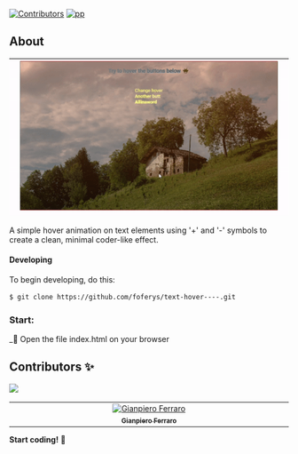 
[![Contributors](https://img.shields.io/badge/contributors-1-46CC12)](#contributors-)
[![pp](https://img.shields.io/badge/Buy_me_a_coffee-3775A9?logo=paypal)](https://www.paypal.com/paypalme/foferys)

## About
![+- code hover animation](./hover--+.gif)

A simple hover animation on text elements using '+' and '-' symbols to create a clean, minimal coder-like effect.



#### Developing
To begin developing, do this:

```bash
$ git clone https://github.com/foferys/text-hover----.git
```

### Start:
_👀 Open the file index.html on your browser

## Contributors ✨ 
[![](https://img.shields.io/badge/contributors-1-46CC12)](# "Contributors")

<!-- Thanks goes to these wonderful people -->

<!-- prettier-ignore-start -->
<!-- markdownlint-disable -->
<table>
  <tbody>
    <tr>
      <td align="center" valign="top" width="14.28%"><a href="https://github.com/foferys"><img src="https://avatars.githubusercontent.com/u/110233101?v=4" width="100px;" alt="Gianpiero Ferraro"/><br /><sub><b>Gianpiero Ferraro</b></sub></a><br />
      </td>
    </tr>
</tbody>
</table>


**Start coding!** 🎉
